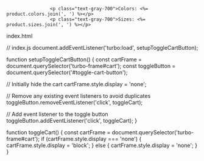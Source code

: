                     
                    <p class="text-gray-700">Colors: <%= product.colors.join(', ') %></p>
                    <p class="text-gray-700">Sizes: <%= product.sizes.join(', ') %></p>
                    

index.html

// index.js
document.addEventListener('turbo:load', setupToggleCartButton);

function setupToggleCartButton() {
  const cartFrame = document.querySelector('turbo-frame#cart');
  const toggleButton = document.querySelector('#toggle-cart-button');

  // Initially hide the cart
  cartFrame.style.display = 'none';

  // Remove any existing event listeners to avoid duplicates
  toggleButton.removeEventListener('click', toggleCart);

  // Add event listener to the toggle button
  toggleButton.addEventListener('click', toggleCart);
}

function toggleCart() {
  const cartFrame = document.querySelector('turbo-frame#cart');
  if (cartFrame.style.display === 'none') {
    cartFrame.style.display = 'block';
  } else {
    cartFrame.style.display = 'none';
  }
}
